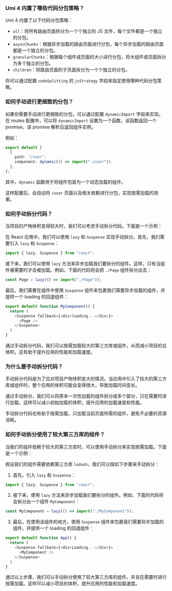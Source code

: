 ### Umi 4 内置了哪些代码分包策略？

Umi 4 内置了以下代码分包策略：

- `all`：将所有路由页面拆分为一个个独立的 JS 文件，每个文件都是一个独立的分包。
- `asyncChunks`：根据异步加载的路由页面进行分包，每个异步加载的路由页面都是一个独立的分包。
- `granularChunks`：根据每个组件或页面的大小进行分包，将大组件或页面拆分为多个独立的分包。
- `children`：将路由页面的子页面拆分为一个个独立的分包。

你可以通过配置 `codeSplitting` 的 `jsStrategy` 字段来指定使用哪种代码分包策略。

### 如何手动进行更细致的分包？

如果你需要手动进行更细致的分包，可以通过配置 `dynamicImport` 字段来实现。在 routes 配置中，可以将 `dynamicImport` 设置为一个函数，该函数返回一个 promise，该 promise 解析后返回组件实例。

例如：

```ts
export default [
  {
    path: "/user",
    component: dynamic(() => import("./user")),
  },
];
```

其中，`dynamic` 函数用于将组件包装为一个动态加载的组件。

这样配置后，会自动将 `/user` 页面以及相关依赖进行分包，实现按需加载的效果。

### 如何手动拆分代码？

当项目的产物体积变得较大时，我们可以考虑手动拆分代码。下面是一个示例：

在 React 应用中，我们可以使用 `lazy` 和 `Suspense` 实现手动拆分。首先，我们需要引入 `lazy` 和 `Suspense`：

```ts
import { lazy, Suspense } from "react";
```

接下来，我们可以使用 `lazy` 方法来异步加载我们要拆分的组件。这样，只有当组件被需要时才会被加载。例如，下面的代码将会把 `./Page` 组件拆分出去：

```ts
const Page = lazy(() => import("./Page"));
```

最后，我们需要在组件中使用 `Suspense` 组件来包裹我们需要异步加载的组件，并提供一个 loading 的回退组件：

```ts
export default function MyComponent() {
  return (
    <Suspense fallback={<div>loading...</div>}>
      <Page />
    </Suspense>
  )
}
```

通过手动拆分代码，我们可以按需加载较大的第三方库或组件，从而减小项目的总体积。这有助于提升应用的性能和加载速度。

### 为什么要手动拆分代码？

手动拆分代码是为了应对项目产物体积变大的情况。当应用中引入了较大的第三方库或组件时，整个应用的体积可能会变得很大，导致加载时间变长。

通过手动拆分，我们可以将原本一次性加载的组件拆分成多个部分，只在需要时进行加载。这样可以减小初始加载的体积，提升应用的加载速度和性能。

手动拆分代码也有助于按需加载，只加载当前页面所需的组件，避免不必要的资源消耗。

### 如何手动拆分使用了较大第三方库的组件？

当我们的组件依赖于较大的第三方库时，可以使用手动拆分来实现按需加载。下面是一个示例：

假设我们的组件需要依赖第三方库 `lodash`，我们可以按如下步骤来手动拆分：

1. 首先，引入 `lazy` 和 `Suspense`：

```ts
import { lazy, Suspense } from "react";
```

2. 接下来，使用 `lazy` 方法来异步加载我们要拆分的组件。例如，下面的代码将会拆分出一个组件 `MyComponent`：

```ts
const MyComponent = lazy(() => import("./MyComponent"));
```

3. 最后，在使用该组件的地方，使用 `Suspense` 组件来包裹我们需要异步加载的组件，并提供一个 loading 的回退组件：

```ts
export default function App() {
  return (
    <Suspense fallback={<div>Loading...</div>}>
      <MyComponent />
    </Suspense>
  )
}
```

通过以上步骤，我们可以手动拆分使用了较大第三方库的组件，并且在需要时进行按需加载。这样可以减小项目的体积，提升应用的性能和加载速度。
